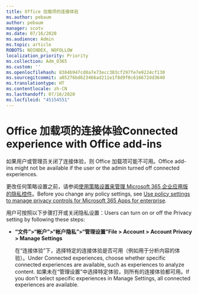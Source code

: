 ```yaml
---
title: Office 加载项的连接体验
ms.author: pebaum
author: pebaum
manager: scotv
ms.date: 07/16/2020
ms.audience: Admin
ms.topic: article
ROBOTS: NOINDEX, NOFOLLOW
localization_priority: Priority
ms.collection: Adm_O365
ms.custom: ''
ms.openlocfilehash: 8384b947cd8a7e73ecc383cf297fe7e9224cf130
ms.sourcegitcommit: a05276bd623466ad211e1f8d9f0c616672dd3640
ms.translationtype: HT
ms.contentlocale: zh-CN
ms.lasthandoff: 07/16/2020
ms.locfileid: "45154551"
---
```

# <a name="connected-experience-with-office-add-ins"></a><span data-ttu-id="b5616-102">Office 加载项的连接体验</span><span class="sxs-lookup"><span data-stu-id="b5616-102">Connected experience with Office add-ins</span></span>

<span data-ttu-id="b5616-103">如果用户或管理员关闭了连接体验，则 Office 加载项可能不可用。</span><span class="sxs-lookup"><span data-stu-id="b5616-103">Office add-ins might not be available if the user or the admin turned off connected experiences.</span></span>

<span data-ttu-id="b5616-104">更改任何策略设置之前，请参阅[使用策略设置来管理 Microsoft 365 企业应用版的隐私控件](https://docs.microsoft.com/deployoffice/privacy/manage-privacy-controls)。</span><span class="sxs-lookup"><span data-stu-id="b5616-104">Before you change any policy settings, see [Use policy settings to manage privacy controls for Microsoft 365 Apps for enterprise](https://docs.microsoft.com/deployoffice/privacy/manage-privacy-controls).</span></span>

<span data-ttu-id="b5616-105">用户可按照以下步骤打开或关闭隐私设置：</span><span class="sxs-lookup"><span data-stu-id="b5616-105">Users can turn on or off the Privacy setting by following these steps:</span></span>

- <span data-ttu-id="b5616-106">**“文件”>“帐户”>“帐户隐私”>“管理设置”**</span><span class="sxs-lookup"><span data-stu-id="b5616-106">**File > Account > Account Privacy > Manage Settings**</span></span> 

    <span data-ttu-id="b5616-107">在“连接体验”下，选择特定的连接体验是否可用（例如用于分析内容的体验）。</span><span class="sxs-lookup"><span data-stu-id="b5616-107">Under Connected experiences, choose whether specific connected experiences are available, such as experiences to analyze content.</span></span> <span data-ttu-id="b5616-108">如果未在“管理设置”中选择特定体验，则所有的连接体验都可用。</span><span class="sxs-lookup"><span data-stu-id="b5616-108">If you don't select specific experiences in Manage Settings, all connected experiences are available.</span></span>
